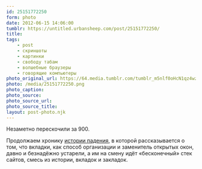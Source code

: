 ```yaml
---
id: 25151772250
form: photo
date: 2012-06-15 14:06:00
tumblr: https://untitled.urbansheep.com/post/25151772250/
title:
tags:
    - post
    - скриншоты
    - картинки
    - свободу табам
    - волшебные браузеры
    - говорящие компьютеры
photo_original_url: https://64.media.tumblr.com/tumblr_m5nlf0oHcN1qz4wzio1_400.png
photo: /media/25151772250.png
photo_caption: 
photo_source:
photo_source_url:
photo_source_title:
layout: post-photo.njk
---
```


<p>Незаметно перескочили за 900.</p>

<p>Продолжаем хронику <a href="http://friendfeed.com/urbansheep/beeee0a8/8-751-315">истории падения</a>, в которой рассказывается о том, что вкладки, как способ организации и заменитель открытых окон, давно и безнадёжно устарели, а им на смену идёт «бесконечный» стек сайтов, смесь из истории, вкладок и закладок.</p>
